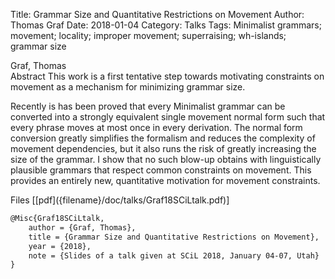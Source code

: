 Title: Grammar Size and Quantitative Restrictions on Movement
Author: Thomas Graf
Date: 2018-01-04
Category: Talks
Tags: Minimalist grammars; movement; locality; improper movement; superraising; wh-islands; grammar size

<div markdown class="authors">
Graf, Thomas
</div>

<div markdown class="abstract">
<span id="abstract-title">Abstract</span>
This work is a first tentative step towards motivating constraints on
movement as a mechanism for minimizing grammar size.

Recently is has been proved that every Minimalist grammar can be converted
into a strongly equivalent single movement normal form such that every
phrase moves at most once in every derivation. The normal form conversion
greatly simplifies the formalism and reduces the complexity of movement
dependencies, but it also runs the risk of greatly increasing the size of
the grammar. I show that no such blow-up obtains with linguistically
plausible grammars that respect common constraints on movement. This
provides an entirely new, quantitative motivation for movement constraints.
</div>

<div markdown class="files">
<span id="files-title">Files</span>
[[pdf]({filename}/doc/talks/Graf18SCiLtalk.pdf)]
</div>

~~~latex
@Misc{Graf18SCiLtalk,
    author = {Graf, Thomas},
    title = {Grammar Size and Quantitative Restrictions on Movement},
    year = {2018},
    note = {Slides of a talk given at SCiL 2018, January 04-07, Utah}
}
~~~
